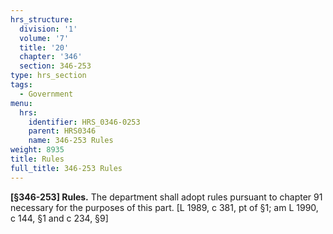 ```yaml
---
hrs_structure:
  division: '1'
  volume: '7'
  title: '20'
  chapter: '346'
  section: 346-253
type: hrs_section
tags:
  - Government
menu:
  hrs:
    identifier: HRS_0346-0253
    parent: HRS0346
    name: 346-253 Rules
weight: 8935
title: Rules
full_title: 346-253 Rules
---
```

**[§346-253] Rules.** The department shall adopt rules pursuant to chapter 91 necessary for the purposes of this part. [L 1989, c 381, pt of §1; am L 1990, c 144, §1 and c 234, §9]